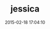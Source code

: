 ---
layout: post
title:  "jessica"
repo:   "guyboertje/jessica"
date:   2015-02-18 17:04:10
gemurl: http://github.com/guyboertje/jessica
---